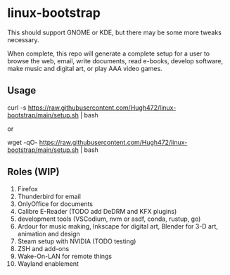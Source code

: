 # linux-bootstrap

This should support GNOME or KDE, but there may be some more tweaks necessary.

When complete, this repo will generate a complete setup for a user to browse the web, email, write documents, read e-books, develop software, make music and digital art, or play AAA video games.


## Usage

curl -s https://raw.githubusercontent.com/Hugh472/linux-bootstrap/main/setup.sh | bash

or

wget -qO- https://raw.githubusercontent.com/Hugh472/linux-bootstrap/main/setup.sh | bash


## Roles (WIP)
1. Firefox
2. Thunderbird for email
3. OnlyOffice for documents
4. Calibre E-Reader (TODO add DeDRM and KFX plugins)
5. development tools (VSCodium, nvm or asdf, conda, rustup, go)
6. Ardour for music making, Inkscape for digital art, Blender for 3-D art, animation and design
7. Steam setup with NVIDIA (TODO testing)
8. ZSH and add-ons
9. Wake-On-LAN for remote things
10. Wayland enablement